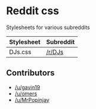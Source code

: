 # Reddit css

Stylesheets for various subreddits

Stylesheet | Subreddit
---------- | ---
DJs.css    | [/r/DJs](http://www.reddit.com/r/DJs)

## Contributors

* [/u/gavin19](http://www.reddit.com/u/gavin19)
* [/u/omers](http://www.reddit.com/u/omers)
* [/u/MrPopinjay](http://www.reddit.com/u/MrPopinjay)
